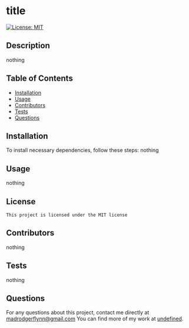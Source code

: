 # title
  [![License: MIT](https://img.shields.io/badge/License-MIT-yellow.svg)](https://opensource.org/licenses/MIT)


  ## Description 

  nothing

  ## Table of Contents 

  * [Installation](#installation) 
  * [Usage](#usage)
  * [Contributors](#contributors)
  * [Tests](#tests)
  * [Questions](#questions)
  

  ## Installation 

  To install necessary dependencies, follow these steps:
    nothing

   ## Usage
   
   nothing


   ## License
    
    This project is licensed under the MIT license


   ## Contributors

   nothing

   ## Tests 

   nothing

   ## Questions

   For any questions about this project, contact me directly at madrodgerflynn@gmail.com You can find more of my work at [undefined](https://github.com/madrodgerflynn).



